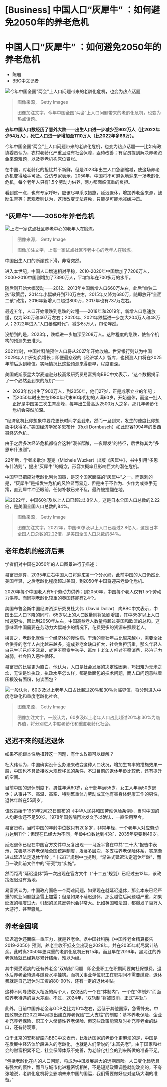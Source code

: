 # [Business] 中国人口“灰犀牛” ：如何避免2050年的养老危机

#  中国人口“灰犀牛” ：如何避免2050年的养老危机

  * 陈岩 
  * BBC中文记者 


![今年中国全国"两会"上人口问题带来的老龄化危机，也变为热点话题](_132901044_gettyimages-640761069.jpg)

> 图像来源，  Getty Images
>
> 图像加注文字，今年中国全国“两会”上人口问题带来的老龄化危机，也变为热点话题。

**去年中国人口数经历了意外大跌——出生人口进一步减少至902万人（比2022年少54万人），死亡人口进一步增加至1110万人（比2022年多69万）。**

今年中国全国“两会”上人口问题带来的老龄化危机，也变为热点话题——比如有政协委员认为，农村老龄化严重且没有社会保障，亟待改善；有官员提到解决养老资金来源难题，以及养老机构床位紧张。

在中国，对老龄化的担忧并不新鲜，但是2023年出生人口急剧缩减，使这场养老危机变得触手可及。受访专家表示，2050年，中国将不可避免地迎来一场老龄化危机，每个老年人只有1.5个劳动力供养，两方都面临沉重的负担。

看到这一点，也有专家呼吁，应该尽早采取措施，延迟退休，增加养老金来源，鼓励生育等；悲观者则认为，这场改变无法避免，只能尽可能地减缓冲击。

##  “灰犀牛”——2050年养老危机

![上海一家试点社区养老中心的老年人在锻炼。](_132893900_whatsubject.jpg)

> 图像来源，  Getty Image
>
> 图像加注文字，上海一家试点社区养老中心的老年人在锻炼。

中国出生人口的断崖式下滑，非常突然。

进入本世纪，中国人口增速相对平稳，2010-2020年中国增加了7206万人，2000-2010中国则增加了7390万人，平均每年在700多万的水平。

随后则开始大幅波动——2012、2013年中国新增人口660万左右，此后“单独二孩”政策后，2014年小幅攀升到710万左右，2015年又降为680万，随即放开“全面二孩”政策，2016年新增人口超过800万，2017年也有737万左右。

最近五年，人口开始缓跌到急跌的过程——2018年和2019年，新增人口急速放缓，仅为530万和467万左右；2020年、2021年跌幅进一步加大204万人和48万人；2022年进入“人口萎缩时代”，减少85万人，舆论哗然。

没想到的是，2023年，跌幅进一步加深至208万人。这种程度的急跌，使各个机构的预测失去准头。

2021年时，中国社科院预估人口将从2027年开始收缩。世界银行则认为中国2029年人口开始负增长；即便最悲观的《经济学人》智库，也预测人口将在2025年前后达到峰值。实际情况比这些预测来得更早，程度更深。

美国威斯康星大学麦迪逊分校高级研究员易富贤向BBC中文表示，“这个数据揭示了一个必然会到来的危机”——

  * 2023年仅出生了900万人，到2050年，他们27岁，正是成家立业的年纪； 
  * 而2050年时出生在1980年代末90年代初的人满60岁，开始退休，而这一批人正好是中国第三次生育高峰，每年出生最高达2500万人之多，那几年老龄化危机会突然加深。 

“经济危机比你想象中要花更长时间才会到来，然而一旦到来，发生的速度比你想象中快得多。”美国经济学家多恩布什（Rudi Dornbusch）如此形容1994年的墨西哥经济危机。

由于之后多次经济危机都符合这种“漫长酝酿，一夜爆发”的特征，后世称其为“多恩布什法则”。

22年后，学者米歇尔·渥克（Michele Wucker）出版《灰犀牛》，书中引用“多恩布什法则”，提出“灰犀牛”的概念，形容大概率且影响巨大的潜在危机。

中国早已把应对老龄化列为国策，是这个国家面临的“灰犀牛”之一。而讽刺的是，“灰犀牛”是指发生危机的风险显而易见，但是由于不作为、少作为或束手无策，直到犀牛冲至眼前，任何补救已来不及，最终被撞翻在地。

![2022年，中国60岁及以上人口已超过2.8亿人，这是日本全国人口总数的2.22倍，是美国全国人口总数的84%。](_132893901_whatsubject.jpg)

> 图像来源，  Getty Image
>
> 图像加注文字，2022年，中国60岁及以上人口已超过2.8亿人，这是日本全国人口总数的2.22倍，是美国全国人口总数的84%。

##  老年危机的经济后果

学者们对中国在2050年的人口图景进行了描述：

易富贤测算，2035年左右中国人口将迎来第一个分水岭，此前中国的人口仍然比美国年轻，之后老龄化程度超过美国，到2050年中国将迎来老龄化危机。

2020年每个中国老人有5个劳动力供养；到2050年，中国每个老人仅有1.5个劳动力供养。而同期老龄化较重的英国还能有2.4个。

美国布鲁金斯中国经济资深研究员杜大伟（David Dollar） 向BBC中文表示，中国出生人口下降的同时，65岁以上的人口数量则将急剧增加，其中85岁以上人口增速更快，因此到2050年左右，中国高龄老人数量将超过美国和欧盟的总和。这意味着中国需要在劳动力大幅减少的情况下，花费更多的资源来照顾老人。

换言之，老龄化就像一个经济体的慢性病，干活的青壮年占比越来越小，需要全社会供养的老年人占比越来越多，造成养老金缺口扩大，社会负担沉重，那么年轻人自己生活已经不容易，就更不愿意生孩子，再加上老年人相对不愿消费，经济活力减弱，社会陷入恶性循环。

易富贤的比喻更为直白，他认为，人口是社会发展的决定性因素，巧妇难为无米之炊，无论是谁执政，执政水平怎么样，都是做面包的技术问题，而人口问题意味着压根没有面粉，何谈面包？

![一般认为，60岁及以上老年人口占比超过20%和30%为临界值，将分别进入中度老龄化和重度老龄化社会。](_132893902_whatsubject.jpg)

> 图像来源，  Getty Image
>
> 图像加注文字，一般认为，60岁及以上老年人口占比超过20%和30%为临界值，将分别进入中度老龄化和重度老龄化社会。

##  迟迟不来的延迟退休

如果不能跟本性地扭转这一问题，有什么政策可以缓解？

杜大伟认为，中国确实没什么办法来改变这种人口状况，增加生育率的措施效果一般，中国也不具备接收大规模移民的条件，不过目前的退休年龄比较低，还有提升的空间。

目前中国的退休制度下，男性年满60岁，女干部年满55岁、女工人年满50岁退休；从事井下、高温、高空、特别繁重体力劳动或其他有害身体健康工作的男性，退休年龄在55周岁。

该政策始于1951年2月23日颁布的《中华人民共和国劳动保险条例》，当时中国的人均寿命还不足50岁。1978年国务院再次发文予以确认，一直沿用至今。

易富贤称，当时中国的年龄中位数只有20多岁，非常年轻，一个老年人对应劳动力达到11个；但现在已经大为不同，年龄中位数达到43岁，2035年更要到49岁。

延迟退休已经在中国官方文件中反复出现——习近平曾在中共“二十大”报告中表示，完善基本养老保险全国统筹制度，发展多层次、多支柱养老保险体系，实施渐进式延迟法定退休年龄；“十四五”规划中也提到，“渐进式延迟法定退休年龄”，而且一改此前文件中的“研究”为“实施”。

然而距离“延迟退休”第一次出现在官方文件（“十二五”规划）已经过去12年，该政策迟迟没有落地。

易富贤认为，中国政府面临一个两难问题，如果现在就延迟退休，那么本来已经严重的就业问题就会雪上加霜；但是如果不延迟退休，那么越往后问题越严重，如果延迟的幅度过大，引起的民意反弹也会非常大。比如英国和法国，都爆发了百万人大游行，甚至骚乱。


##  养老金困境

延迟退休还面临一重压力，就是养老金。据中国社科院《中国养老金精算报告2019-2050》预测，养老金收不抵支会出现在2028年，并在2035年耗尽累计结余。此时离2050年更深重的老龄化危机还有15年。而且早在2016年，黑龙江的养老保险就已经耗尽累计结余，难以为继。

其中颇受诟病的还有养老金“双轨制”问题，即企业职工在职期间要向社保缴费，退休后养老金待遇与缴费水平挂钩。而机关事业单位职工在职期间不需要缴费，退休费就是自己退休时工资的80-90%，还有一定的退休补贴。

这种不同导致收入相近的两个人，仅仅因为一个在“体制内”，一个在“体制外”而面临养老待遇的巨大差距。不过，2024年，“双轨制”将被取消，正式“并轨”。

此外，目前中国养老金与GDP之比为10%左右，远低于其他国家，急需补充。中国政府还在2022年4月提出建立养老保险“三大支柱”的制度：基本养老保险、企业补充养老保险、职工个人储蓄性养老保险，但这些政策能否及时补充养老金的缺口，还有待观察。

位于北京的安邦智库向BBC中文表示，比发达国家的老龄化更麻烦的是，中国是在发展中经济体阶段进入的老龄化，也就是人们常说的“未富先老”。由于国家和社会的财富积累不足，社会保障体系不完善，为老龄化社会的到来所做的准备不足。

“包括老龄化在内的人口问题，将成为中国发展最大的远期风险。人口变化趋势具有强大的惯性，而且与城市化进程密切相关，不是短期政策调整就能改变的，不夸张地说，老龄化危机将会影响未来中国的国运，我们需要做好应对这场大潮的准备。”


